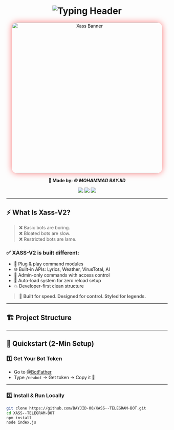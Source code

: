 <h1 align="center">
  <img src="https://readme-typing-svg.herokuapp.com?font=Fira+Code&weight=500&size=26&pause=1000&center=true&vCenter=true&width=480&lines=🔥+XASS-V2+TELEGRAM+BOT;👑+Command+Center+Of+Kings" alt="Typing Header" />
</h1>

<p align="center">
  <img src="https://i.imgur.com/GgDkyHz.jpeg" alt="Xass Banner" width="470" style="border-radius:16px; box-shadow: 0px 0px 20px rgba(255,0,0,0.5);" />
</p>

<p align="center"><b>🧠 Made by: <i>© MOHAMMAD BAYJID</i></b></p>

<p align="center">
  <img src="https://img.shields.io/badge/Xass-V2.0-black?style=for-the-badge&logo=telegram&logoColor=white">
  <img src="https://img.shields.io/badge/Platform-Telegram-blueviolet?style=for-the-badge&logo=telegram">
  <img src="https://img.shields.io/github/license/BAYJID-00/Xass-V2?style=for-the-badge&color=orange">
</p>

---

## ⚡ What Is Xass-V2?

> ❌ Basic bots are boring.  
> ❌ Bloated bots are slow.  
> ❌ Restricted bots are lame.

### ✅ **XASS-V2 is built different:**
- 🧩 Plug & play command modules
- 🌐 Built-in APIs: Lyrics, Weather, VirusTotal, AI
- 🔐 Admin-only commands with access control
- 🔁 Auto-load system for zero reload setup
- 💥 Developer-first clean structure

> 🧠 **Built for speed. Designed for control. Styled for legends.**

---

## 🏗️ Project Structure


---

## 🚀 Quickstart (2-Min Setup)

### 1️⃣ Get Your Bot Token

- Go to [@BotFather](https://t.me/BotFather)  
- Type `/newbot` → Get token → Copy it 🔐

---

### 2️⃣ Install & Run Locally

```bash
git clone https://github.com/BAYJID-00/XASS--TELEGRAM-BOT.git
cd XASS--TELEGRAM-BOT
npm install
node index.js